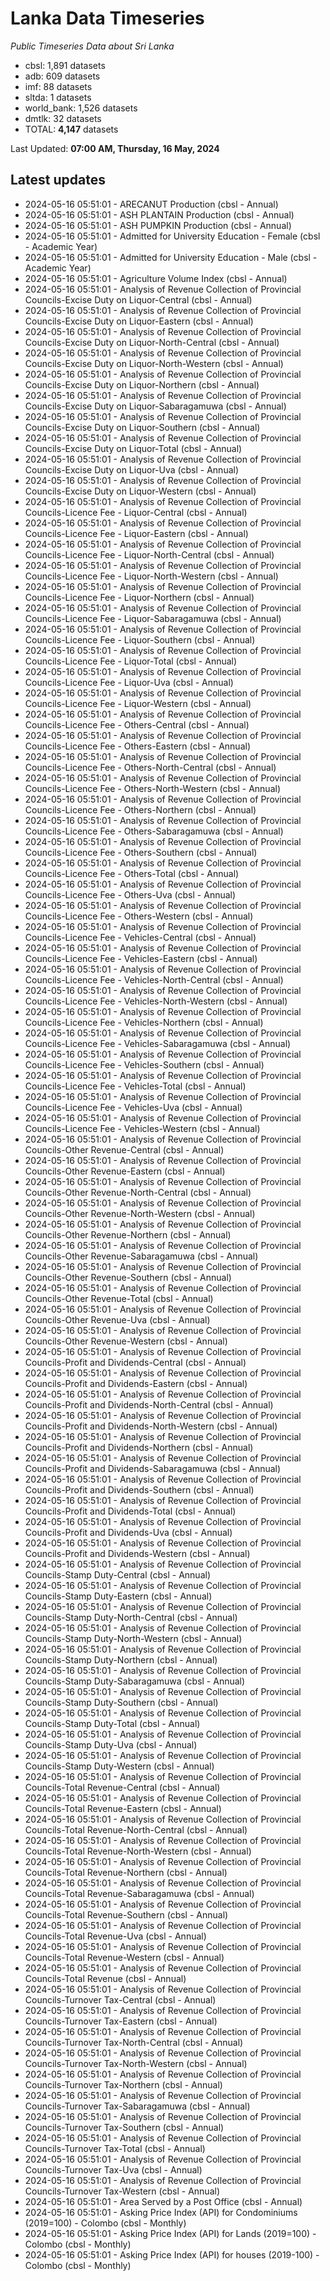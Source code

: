 # Lanka Data Timeseries
*Public Timeseries Data about Sri Lanka*

* cbsl: 1,891 datasets
* adb: 609 datasets
* imf: 88 datasets
* sltda: 1 datasets
* world_bank: 1,526 datasets
* dmtlk: 32 datasets
* TOTAL: **4,147** datasets

Last Updated: **07:00 AM, Thursday, 16 May, 2024**

## Latest updates

* 2024-05-16 05:51:01 - ARECANUT Production (cbsl - Annual)
* 2024-05-16 05:51:01 - ASH PLANTAIN Production (cbsl - Annual)
* 2024-05-16 05:51:01 - ASH PUMPKIN Production (cbsl - Annual)
* 2024-05-16 05:51:01 - Admitted for University Education - Female (cbsl - Academic Year)
* 2024-05-16 05:51:01 - Admitted for University Education - Male (cbsl - Academic Year)
* 2024-05-16 05:51:01 - Agriculture Volume Index (cbsl - Annual)
* 2024-05-16 05:51:01 - Analysis of Revenue Collection of Provincial Councils-Excise Duty on Liquor-Central (cbsl - Annual)
* 2024-05-16 05:51:01 - Analysis of Revenue Collection of Provincial Councils-Excise Duty on Liquor-Eastern (cbsl - Annual)
* 2024-05-16 05:51:01 - Analysis of Revenue Collection of Provincial Councils-Excise Duty on Liquor-North-Central (cbsl - Annual)
* 2024-05-16 05:51:01 - Analysis of Revenue Collection of Provincial Councils-Excise Duty on Liquor-North-Western (cbsl - Annual)
* 2024-05-16 05:51:01 - Analysis of Revenue Collection of Provincial Councils-Excise Duty on Liquor-Northern (cbsl - Annual)
* 2024-05-16 05:51:01 - Analysis of Revenue Collection of Provincial Councils-Excise Duty on Liquor-Sabaragamuwa (cbsl - Annual)
* 2024-05-16 05:51:01 - Analysis of Revenue Collection of Provincial Councils-Excise Duty on Liquor-Southern (cbsl - Annual)
* 2024-05-16 05:51:01 - Analysis of Revenue Collection of Provincial Councils-Excise Duty on Liquor-Total (cbsl - Annual)
* 2024-05-16 05:51:01 - Analysis of Revenue Collection of Provincial Councils-Excise Duty on Liquor-Uva (cbsl - Annual)
* 2024-05-16 05:51:01 - Analysis of Revenue Collection of Provincial Councils-Excise Duty on Liquor-Western (cbsl - Annual)
* 2024-05-16 05:51:01 - Analysis of Revenue Collection of Provincial Councils-Licence Fee - Liquor-Central (cbsl - Annual)
* 2024-05-16 05:51:01 - Analysis of Revenue Collection of Provincial Councils-Licence Fee - Liquor-Eastern (cbsl - Annual)
* 2024-05-16 05:51:01 - Analysis of Revenue Collection of Provincial Councils-Licence Fee - Liquor-North-Central (cbsl - Annual)
* 2024-05-16 05:51:01 - Analysis of Revenue Collection of Provincial Councils-Licence Fee - Liquor-North-Western (cbsl - Annual)
* 2024-05-16 05:51:01 - Analysis of Revenue Collection of Provincial Councils-Licence Fee - Liquor-Northern (cbsl - Annual)
* 2024-05-16 05:51:01 - Analysis of Revenue Collection of Provincial Councils-Licence Fee - Liquor-Sabaragamuwa (cbsl - Annual)
* 2024-05-16 05:51:01 - Analysis of Revenue Collection of Provincial Councils-Licence Fee - Liquor-Southern (cbsl - Annual)
* 2024-05-16 05:51:01 - Analysis of Revenue Collection of Provincial Councils-Licence Fee - Liquor-Total (cbsl - Annual)
* 2024-05-16 05:51:01 - Analysis of Revenue Collection of Provincial Councils-Licence Fee - Liquor-Uva (cbsl - Annual)
* 2024-05-16 05:51:01 - Analysis of Revenue Collection of Provincial Councils-Licence Fee - Liquor-Western (cbsl - Annual)
* 2024-05-16 05:51:01 - Analysis of Revenue Collection of Provincial Councils-Licence Fee - Others-Central (cbsl - Annual)
* 2024-05-16 05:51:01 - Analysis of Revenue Collection of Provincial Councils-Licence Fee - Others-Eastern (cbsl - Annual)
* 2024-05-16 05:51:01 - Analysis of Revenue Collection of Provincial Councils-Licence Fee - Others-North-Central (cbsl - Annual)
* 2024-05-16 05:51:01 - Analysis of Revenue Collection of Provincial Councils-Licence Fee - Others-North-Western (cbsl - Annual)
* 2024-05-16 05:51:01 - Analysis of Revenue Collection of Provincial Councils-Licence Fee - Others-Northern (cbsl - Annual)
* 2024-05-16 05:51:01 - Analysis of Revenue Collection of Provincial Councils-Licence Fee - Others-Sabaragamuwa (cbsl - Annual)
* 2024-05-16 05:51:01 - Analysis of Revenue Collection of Provincial Councils-Licence Fee - Others-Southern (cbsl - Annual)
* 2024-05-16 05:51:01 - Analysis of Revenue Collection of Provincial Councils-Licence Fee - Others-Total (cbsl - Annual)
* 2024-05-16 05:51:01 - Analysis of Revenue Collection of Provincial Councils-Licence Fee - Others-Uva (cbsl - Annual)
* 2024-05-16 05:51:01 - Analysis of Revenue Collection of Provincial Councils-Licence Fee - Others-Western (cbsl - Annual)
* 2024-05-16 05:51:01 - Analysis of Revenue Collection of Provincial Councils-Licence Fee - Vehicles-Central (cbsl - Annual)
* 2024-05-16 05:51:01 - Analysis of Revenue Collection of Provincial Councils-Licence Fee - Vehicles-Eastern (cbsl - Annual)
* 2024-05-16 05:51:01 - Analysis of Revenue Collection of Provincial Councils-Licence Fee - Vehicles-North-Central (cbsl - Annual)
* 2024-05-16 05:51:01 - Analysis of Revenue Collection of Provincial Councils-Licence Fee - Vehicles-North-Western (cbsl - Annual)
* 2024-05-16 05:51:01 - Analysis of Revenue Collection of Provincial Councils-Licence Fee - Vehicles-Northern (cbsl - Annual)
* 2024-05-16 05:51:01 - Analysis of Revenue Collection of Provincial Councils-Licence Fee - Vehicles-Sabaragamuwa (cbsl - Annual)
* 2024-05-16 05:51:01 - Analysis of Revenue Collection of Provincial Councils-Licence Fee - Vehicles-Southern (cbsl - Annual)
* 2024-05-16 05:51:01 - Analysis of Revenue Collection of Provincial Councils-Licence Fee - Vehicles-Total (cbsl - Annual)
* 2024-05-16 05:51:01 - Analysis of Revenue Collection of Provincial Councils-Licence Fee - Vehicles-Uva (cbsl - Annual)
* 2024-05-16 05:51:01 - Analysis of Revenue Collection of Provincial Councils-Licence Fee - Vehicles-Western (cbsl - Annual)
* 2024-05-16 05:51:01 - Analysis of Revenue Collection of Provincial Councils-Other Revenue-Central (cbsl - Annual)
* 2024-05-16 05:51:01 - Analysis of Revenue Collection of Provincial Councils-Other Revenue-Eastern (cbsl - Annual)
* 2024-05-16 05:51:01 - Analysis of Revenue Collection of Provincial Councils-Other Revenue-North-Central (cbsl - Annual)
* 2024-05-16 05:51:01 - Analysis of Revenue Collection of Provincial Councils-Other Revenue-North-Western (cbsl - Annual)
* 2024-05-16 05:51:01 - Analysis of Revenue Collection of Provincial Councils-Other Revenue-Northern (cbsl - Annual)
* 2024-05-16 05:51:01 - Analysis of Revenue Collection of Provincial Councils-Other Revenue-Sabaragamuwa (cbsl - Annual)
* 2024-05-16 05:51:01 - Analysis of Revenue Collection of Provincial Councils-Other Revenue-Southern (cbsl - Annual)
* 2024-05-16 05:51:01 - Analysis of Revenue Collection of Provincial Councils-Other Revenue-Total (cbsl - Annual)
* 2024-05-16 05:51:01 - Analysis of Revenue Collection of Provincial Councils-Other Revenue-Uva (cbsl - Annual)
* 2024-05-16 05:51:01 - Analysis of Revenue Collection of Provincial Councils-Other Revenue-Western (cbsl - Annual)
* 2024-05-16 05:51:01 - Analysis of Revenue Collection of Provincial Councils-Profit and Dividends-Central (cbsl - Annual)
* 2024-05-16 05:51:01 - Analysis of Revenue Collection of Provincial Councils-Profit and Dividends-Eastern (cbsl - Annual)
* 2024-05-16 05:51:01 - Analysis of Revenue Collection of Provincial Councils-Profit and Dividends-North-Central (cbsl - Annual)
* 2024-05-16 05:51:01 - Analysis of Revenue Collection of Provincial Councils-Profit and Dividends-North-Western (cbsl - Annual)
* 2024-05-16 05:51:01 - Analysis of Revenue Collection of Provincial Councils-Profit and Dividends-Northern (cbsl - Annual)
* 2024-05-16 05:51:01 - Analysis of Revenue Collection of Provincial Councils-Profit and Dividends-Sabaragamuwa (cbsl - Annual)
* 2024-05-16 05:51:01 - Analysis of Revenue Collection of Provincial Councils-Profit and Dividends-Southern (cbsl - Annual)
* 2024-05-16 05:51:01 - Analysis of Revenue Collection of Provincial Councils-Profit and Dividends-Total (cbsl - Annual)
* 2024-05-16 05:51:01 - Analysis of Revenue Collection of Provincial Councils-Profit and Dividends-Uva (cbsl - Annual)
* 2024-05-16 05:51:01 - Analysis of Revenue Collection of Provincial Councils-Profit and Dividends-Western (cbsl - Annual)
* 2024-05-16 05:51:01 - Analysis of Revenue Collection of Provincial Councils-Stamp Duty-Central (cbsl - Annual)
* 2024-05-16 05:51:01 - Analysis of Revenue Collection of Provincial Councils-Stamp Duty-Eastern (cbsl - Annual)
* 2024-05-16 05:51:01 - Analysis of Revenue Collection of Provincial Councils-Stamp Duty-North-Central (cbsl - Annual)
* 2024-05-16 05:51:01 - Analysis of Revenue Collection of Provincial Councils-Stamp Duty-North-Western (cbsl - Annual)
* 2024-05-16 05:51:01 - Analysis of Revenue Collection of Provincial Councils-Stamp Duty-Northern (cbsl - Annual)
* 2024-05-16 05:51:01 - Analysis of Revenue Collection of Provincial Councils-Stamp Duty-Sabaragamuwa (cbsl - Annual)
* 2024-05-16 05:51:01 - Analysis of Revenue Collection of Provincial Councils-Stamp Duty-Southern (cbsl - Annual)
* 2024-05-16 05:51:01 - Analysis of Revenue Collection of Provincial Councils-Stamp Duty-Total (cbsl - Annual)
* 2024-05-16 05:51:01 - Analysis of Revenue Collection of Provincial Councils-Stamp Duty-Uva (cbsl - Annual)
* 2024-05-16 05:51:01 - Analysis of Revenue Collection of Provincial Councils-Stamp Duty-Western (cbsl - Annual)
* 2024-05-16 05:51:01 - Analysis of Revenue Collection of Provincial Councils-Total Revenue-Central (cbsl - Annual)
* 2024-05-16 05:51:01 - Analysis of Revenue Collection of Provincial Councils-Total Revenue-Eastern (cbsl - Annual)
* 2024-05-16 05:51:01 - Analysis of Revenue Collection of Provincial Councils-Total Revenue-North-Central (cbsl - Annual)
* 2024-05-16 05:51:01 - Analysis of Revenue Collection of Provincial Councils-Total Revenue-North-Western (cbsl - Annual)
* 2024-05-16 05:51:01 - Analysis of Revenue Collection of Provincial Councils-Total Revenue-Northern (cbsl - Annual)
* 2024-05-16 05:51:01 - Analysis of Revenue Collection of Provincial Councils-Total Revenue-Sabaragamuwa (cbsl - Annual)
* 2024-05-16 05:51:01 - Analysis of Revenue Collection of Provincial Councils-Total Revenue-Southern (cbsl - Annual)
* 2024-05-16 05:51:01 - Analysis of Revenue Collection of Provincial Councils-Total Revenue-Uva (cbsl - Annual)
* 2024-05-16 05:51:01 - Analysis of Revenue Collection of Provincial Councils-Total Revenue-Western (cbsl - Annual)
* 2024-05-16 05:51:01 - Analysis of Revenue Collection of Provincial Councils-Total Revenue (cbsl - Annual)
* 2024-05-16 05:51:01 - Analysis of Revenue Collection of Provincial Councils-Turnover Tax-Central (cbsl - Annual)
* 2024-05-16 05:51:01 - Analysis of Revenue Collection of Provincial Councils-Turnover Tax-Eastern (cbsl - Annual)
* 2024-05-16 05:51:01 - Analysis of Revenue Collection of Provincial Councils-Turnover Tax-North-Central (cbsl - Annual)
* 2024-05-16 05:51:01 - Analysis of Revenue Collection of Provincial Councils-Turnover Tax-North-Western (cbsl - Annual)
* 2024-05-16 05:51:01 - Analysis of Revenue Collection of Provincial Councils-Turnover Tax-Northern (cbsl - Annual)
* 2024-05-16 05:51:01 - Analysis of Revenue Collection of Provincial Councils-Turnover Tax-Sabaragamuwa (cbsl - Annual)
* 2024-05-16 05:51:01 - Analysis of Revenue Collection of Provincial Councils-Turnover Tax-Southern (cbsl - Annual)
* 2024-05-16 05:51:01 - Analysis of Revenue Collection of Provincial Councils-Turnover Tax-Total (cbsl - Annual)
* 2024-05-16 05:51:01 - Analysis of Revenue Collection of Provincial Councils-Turnover Tax-Uva (cbsl - Annual)
* 2024-05-16 05:51:01 - Analysis of Revenue Collection of Provincial Councils-Turnover Tax-Western (cbsl - Annual)
* 2024-05-16 05:51:01 - Area Served by a Post Office (cbsl - Annual)
* 2024-05-16 05:51:01 - Asking Price Index (API) for Condominiums (2019=100) - Colombo (cbsl - Monthly)
* 2024-05-16 05:51:01 - Asking Price Index (API) for Lands (2019=100) - Colombo (cbsl - Monthly)
* 2024-05-16 05:51:01 - Asking Price Index (API) for houses (2019-100) - Colombo (cbsl - Monthly)